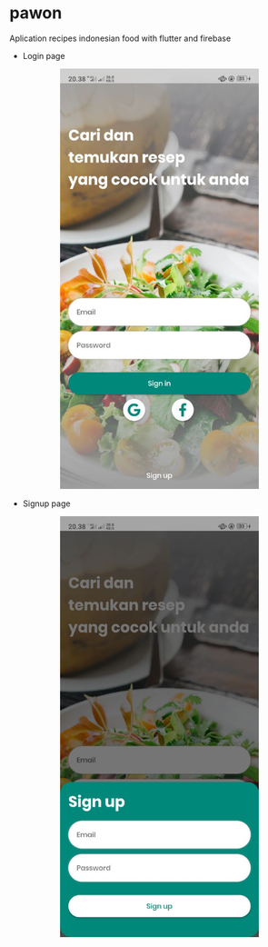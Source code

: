 # pawon
Aplication recipes indonesian food with flutter and firebase
<ul>
  <li>Login page <br> 
  <p align="center">
  <img src="https://github.com/baydim/pawon/blob/main/image/photo6127661100431420473.jpg" width="350" alt="Login page">
</p>
  </li>
    <li>Signup page <br> 
  <p align="center">
  <img src="https://github.com/baydim/pawon/blob/main/image/photo6127661100431420474.jpg" width="350" alt="Signup page">
</p>
  </li>
</ul>
